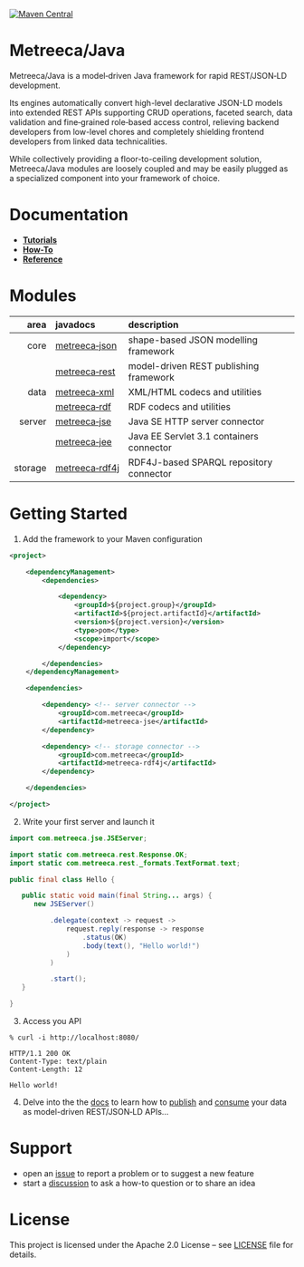 [![Maven Central](https://img.shields.io/maven-central/v/com.metreeca/metreeca-java.svg)](https://search.maven.org/artifact/com.metreeca/metreeca-java/)

# Metreeca/Java

Metreeca/Java is a model‑driven Java framework for rapid REST/JSON‑LD development.

Its engines automatically convert high-level declarative JSON-LD models into extended REST APIs supporting CRUD
operations, faceted search, data validation and fine‑grained role‑based access control, relieving backend developers
from low-level chores and completely shielding frontend developers from linked data technicalities.

While collectively providing a floor-to-ceiling development solution, Metreeca/Java modules are loosely coupled and
may be easily plugged as a specialized component into your framework of choice.

# Documentation

- **[Tutorials](tutorials/index.md)**
- **[How-To](how-to/index.md)**
- **[Reference](reference/index.md)**

# Modules

|    area | javadocs                                                     | description                              |
| ------: | :----------------------------------------------------------- |:-----------------------------------------|
|    core | [metreeca‑json](https://javadoc.io/doc/com.metreeca/metreeca-link) | shape-based JSON modelling framework     |
|         | [metreeca‑rest](https://javadoc.io/doc/com.metreeca/metreeca-rest) | model-driven REST publishing framework   |
|    data | [metreeca‑xml](https://javadoc.io/doc/com.metreeca/metreeca-xml) | XML/HTML codecs and utilities            |
|         | [metreeca‑rdf](https://javadoc.io/doc/com.metreeca/metreeca-rdf) | RDF codecs and utilities                 |
|  server | [metreeca‑jse](https://javadoc.io/doc/com.metreeca/metreeca-jse) | Java SE HTTP server connector            |
|         | [metreeca‑jee](https://javadoc.io/doc/com.metreeca/metreeca-jee) | Java EE Servlet 3.1 containers connector |
| storage | [metreeca‑rdf4j](https://javadoc.io/doc/com.metreeca/metreeca-rdf4j) | RDF4J-based SPARQL repository connector  |

# Getting Started

1. Add the framework to your Maven configuration

```xml 
<project>

    <dependencyManagement>
        <dependencies>

            <dependency>
                <groupId>${project.group}</groupId>
                <artifactId>${project.artifactId}</artifactId>
                <version>${project.version}</version>
                <type>pom</type>
                <scope>import</scope>
            </dependency>

        </dependencies>
    </dependencyManagement>

    <dependencies>

        <dependency> <!-- server connector -->
            <groupId>com.metreeca</groupId>
            <artifactId>metreeca-jse</artifactId>
        </dependency>

        <dependency> <!-- storage connector -->
            <groupId>com.metreeca</groupId>
            <artifactId>metreeca-rdf4j</artifactId>
        </dependency>

    </dependencies>

</project>
```

2. Write your first server and launch it

```java
import com.metreeca.jse.JSEServer;

import static com.metreeca.rest.Response.OK;
import static com.metreeca.rest._formats.TextFormat.text;

public final class Hello {

   public static void main(final String... args) {
      new JSEServer()

          .delegate(context -> request ->
              request.reply(response -> response
                  .status(OK)
                  .body(text(), "Hello world!")
              )
          )

          .start();
   }

}
```

3. Access you API

```shell
% curl -i http://localhost:8080/

HTTP/1.1 200 OK
Content-Type: text/plain
Content-Length: 12

Hello world!
```

4. Delve into the the [docs](https://metreeca.github.io/base/) to learn how
   to [publish](http://metreeca.github.io/base/tutorials/publishing-jsonld-apis)
   and [consume](https://metreeca.github.io/base/tutorials/consuming-jsonld-apis) your data as model-driven REST/JSON‑LD
   APIs…

# Support

- open an [issue](https://github.com/metreeca/java/issues) to report a problem or to suggest a new feature
- start a [discussion](https://github.com/metreeca/java/discussions) to ask a how-to question or to share an idea

# License

This project is licensed under the Apache 2.0 License – see [LICENSE](https://github.com/metreeca/java/blob/main/LICENSE)
file for details.
